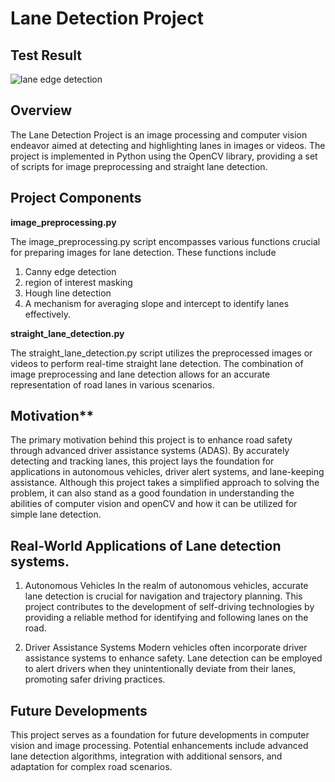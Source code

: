 # Lane Detection Project

## Test Result
![lane edge detection](https://github.com/premota/lane-edge-detection/assets/105300445/0e7524dc-184b-4a91-8f0e-37e7dfce2b70)

## Overview
The Lane Detection Project is an image processing and computer vision endeavor aimed at detecting and highlighting lanes in images or videos. The project is implemented in Python using the OpenCV library, providing a set of scripts for image preprocessing and straight lane detection.

## Project Components

**image_preprocessing.py**

The image_preprocessing.py script encompasses various functions crucial for preparing images for lane detection. 
These functions include 
1. Canny edge detection
2. region of interest masking
3. Hough line detection
4. A mechanism for averaging slope and intercept to identify lanes effectively.

**straight_lane_detection.py**

The straight_lane_detection.py script utilizes the preprocessed images or videos to perform real-time straight lane detection. The combination of image preprocessing and lane detection allows for an accurate representation of road lanes in various scenarios.

## Motivation**

The primary motivation behind this project is to enhance road safety through advanced driver assistance systems (ADAS). By accurately detecting and tracking lanes, this project lays the foundation for applications in autonomous vehicles, driver alert systems, and lane-keeping assistance. Although this project takes a simplified approach to solving the problem, it can also stand as a good foundation in understanding the abilities of computer vision and openCV and how it can be utilized for simple lane detection.

## Real-World Applications of Lane detection systems.

1. Autonomous Vehicles
In the realm of autonomous vehicles, accurate lane detection is crucial for navigation and trajectory planning. This project contributes to the development of self-driving technologies by providing a reliable method for identifying and following lanes on the road.

2. Driver Assistance Systems
Modern vehicles often incorporate driver assistance systems to enhance safety. Lane detection can be employed to alert drivers when they unintentionally deviate from their lanes, promoting safer driving practices.

## Future Developments
This project serves as a foundation for future developments in computer vision and image processing. Potential enhancements include advanced lane detection algorithms, integration with additional sensors, and adaptation for complex road scenarios.
